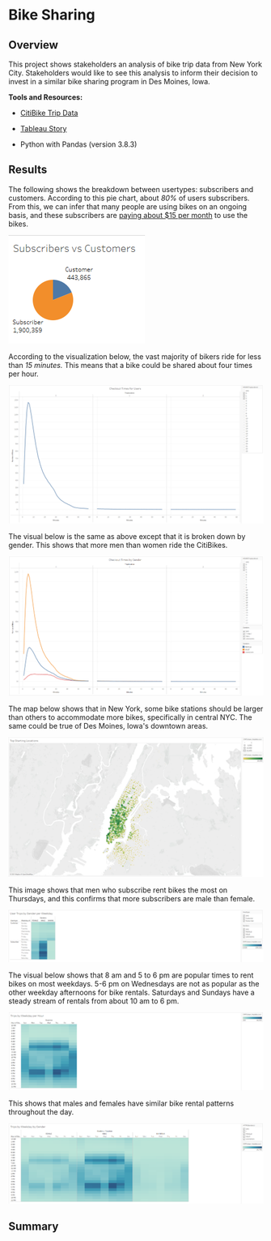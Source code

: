 # Bike Sharing
## Overview

This project shows stakeholders an analysis of bike trip data from New York City. Stakeholders would like to see this analysis to inform their decision to invest in a similar bike sharing program in Des Moines, Iowa. 

**Tools and Resources:**

* [CitiBike Trip Data](https://s3.amazonaws.com/tripdata/index.html)

* [Tableau Story](https://public.tableau.com/views/bikesharing_16180786759800/BikeSharingStory?:language=en&:display_count=y&publish=yes&:origin=viz_share_link)

* Python with Pandas (version 3.8.3)

## Results

The following shows the breakdown between usertypes: subscribers and customers. According to this pie chart, about *80%* of users subscribers. From this, we can infer that many people are using bikes on an ongoing basis, and these subscribers are [paying about $15 per month](https://www.citibikenyc.com/pricing) to use the bikes. 

![](Tableau_visuals/usertypes.png)


According to the visualization below, the vast majority of bikers ride for less than *15 minutes.* This means that a bike could be shared about four times per hour. 

![](Tableau_visuals/checkout_times.png)


The visual below is the same as above except that it is broken down by gender. This shows that more men than women ride the CitiBikes.

![](Tableau_visuals/checkout_times_gender.png)


The map below shows that in New York, some bike stations should be larger than others to accommodate more bikes, specifically in central NYC. The same could be true of Des Moines, Iowa's downtown areas. 

![](Tableau_visuals/top_starting_locations.png)


This image shows that men who subscribe rent bikes the most on Thursdays, and this confirms that more subscribers are male than female. 

![](Tableau_visuals/trips_by_usertype.png)


The visual below shows that 8 am and 5 to 6 pm are popular times to rent bikes on most weekdays. 5-6 pm on Wednesdays are not as popular as the other weekday afternoons for bike rentals. Saturdays and Sundays have a steady stream of rentals from about 10 am to 6 pm. 

![](Tableau_visuals/trips_by_weekday_per_hour.png)


This shows that males and females have similar bike rental patterns throughout the day. 

![](Tableau_visuals/trips_by_weekday_per_hour_gender.png)



## Summary
